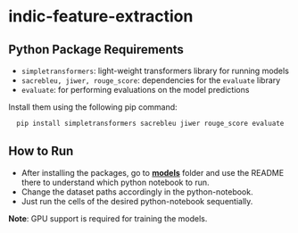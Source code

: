 # indic-feature-extraction

## Python Package Requirements

- `simpletransformers`: light-weight transformers library for running models
- `sacrebleu, jiwer, rouge_score`: dependencies for the `evaluate` library
- `evaluate`: for performing evaluations on the model predictions

Install them using the following pip command:

```python
  pip install simpletransformers sacrebleu jiwer rouge_score evaluate
```

## How to Run

- After installing the packages, go to **[models](./models/)** folder and use the README there to understand which python notebook to run.
- Change the dataset paths accordingly in the python-notebook.
- Just run the cells of the desired python-notebook sequentially.

**Note**: GPU support is required for training the models.
